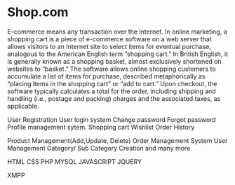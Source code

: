 # Shop.com
E-commerce means any transaction over the internet.
In online marketing, a shopping cart is a piece of e-commerce software on a web server that allows visitors to an Internet site to select items for eventual purchase, analogous to the American English term “shopping cart.” In British English, it is generally known as a shopping basket, almost exclusively shortened on websites to “basket.”
The software allows online shopping customers to accumulate a list of items for purchase, described metaphorically as “placing items in the shopping cart” or “add to cart.” Upon checkout, the software typically calculates a total for the order, including shipping and handling (i.e., postage and packing) charges and the associated taxes, as applicable.


User Registration
User login system
Change password
Forgot password
Profile management sytem.
Shopping cart
Wishlist
Order History

Product Management(Add,Update, Delete)
Order Management System
User Management
Category/ Sub Category Creation and many more

HTML
CSS
PHP
MYSQL
JAVASCRIPT
JQUERY

XMPP

